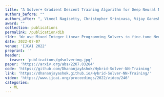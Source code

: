 ```yaml
---
title: "A Solver+ Gradient Descent Training Algorithm for Deep Neural Networks"
authors_before: ""
authors_after: ", Vineel Nagisetty, Christopher Srinivasa, Vijay Ganesh"
award: ""
collection: publications
permalink: /publication/dib
tldr: 'We use Mixed Integer Linear Programming Solvers to fine-tune Neural Networks and escape local minima during optimization.'
date: 2022-07-07
venue: 'IJCAI 2022'
preprint: ''
header: 
  teaser: 'publications/gdsolverimg.jpg'
paper: 'https://arxiv.org/abs/2207.03264'
code: 'https://github.com/DhananjayAshok/Hybrid-Solver-NN-Training' 
link: 'https://dhananjayashok.github.io/Hybrid-Solver-NN-Training/'
video: 'https://www.ijcai.org/proceedings/2022/video/246'
categories:
  - ML
---
```

